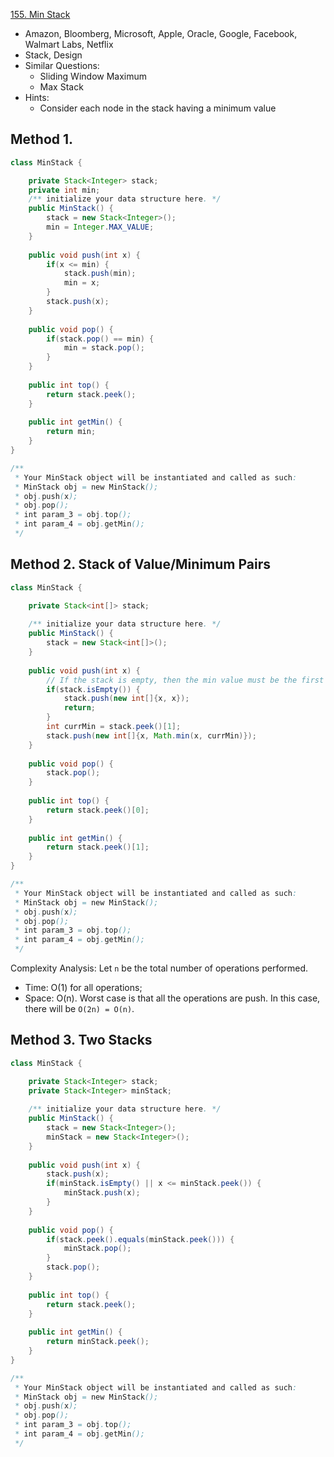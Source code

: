 [155. Min Stack](https://leetcode.com/problems/min-stack/)

* Amazon, Bloomberg, Microsoft, Apple, Oracle, Google, Facebook, Walmart Labs, Netflix
* Stack, Design
* Similar Questions:
    * Sliding Window Maximum
    * Max Stack
* Hints:
    * Consider each node in the stack having a minimum value
    
    
## Method 1.
```java 
class MinStack {

    private Stack<Integer> stack;
    private int min;
    /** initialize your data structure here. */
    public MinStack() {
        stack = new Stack<Integer>();
        min = Integer.MAX_VALUE;
    }
    
    public void push(int x) {
        if(x <= min) {
            stack.push(min);
            min = x;
        }
        stack.push(x);
    }
    
    public void pop() {
        if(stack.pop() == min) {
            min = stack.pop();
        }
    }
    
    public int top() {
        return stack.peek();
    }
    
    public int getMin() {
        return min;
    }
}

/**
 * Your MinStack object will be instantiated and called as such:
 * MinStack obj = new MinStack();
 * obj.push(x);
 * obj.pop();
 * int param_3 = obj.top();
 * int param_4 = obj.getMin();
 */
```

## Method 2. Stack of Value/Minimum Pairs
```java 
class MinStack {

    private Stack<int[]> stack;
    
    /** initialize your data structure here. */
    public MinStack() {
        stack = new Stack<int[]>();
    }
    
    public void push(int x) {
        // If the stack is empty, then the min value must be the first value we add.
        if(stack.isEmpty()) {
            stack.push(new int[]{x, x});
            return;
        }
        int currMin = stack.peek()[1];
        stack.push(new int[]{x, Math.min(x, currMin)});
    }
    
    public void pop() {
        stack.pop();
    }
    
    public int top() {
        return stack.peek()[0];
    }
    
    public int getMin() {
        return stack.peek()[1];
    }
}

/**
 * Your MinStack object will be instantiated and called as such:
 * MinStack obj = new MinStack();
 * obj.push(x);
 * obj.pop();
 * int param_3 = obj.top();
 * int param_4 = obj.getMin();
 */
```
Complexity Analysis:
Let `n` be the total number of operations performed.
* Time: O(1) for all operations;
* Space: O(n). Worst case is that all the operations are push. In this case, there will be `O(2n) = O(n)`.


## Method 3. Two Stacks
```java 
class MinStack {

    private Stack<Integer> stack;
    private Stack<Integer> minStack;
    
    /** initialize your data structure here. */
    public MinStack() {
        stack = new Stack<Integer>();
        minStack = new Stack<Integer>();
    }
    
    public void push(int x) {
        stack.push(x);
        if(minStack.isEmpty() || x <= minStack.peek()) {
            minStack.push(x);
        }
    }
    
    public void pop() {
        if(stack.peek().equals(minStack.peek())) {
            minStack.pop();
        }
        stack.pop();
    }
    
    public int top() {
        return stack.peek();
    }
    
    public int getMin() {
        return minStack.peek();
    }
}

/**
 * Your MinStack object will be instantiated and called as such:
 * MinStack obj = new MinStack();
 * obj.push(x);
 * obj.pop();
 * int param_3 = obj.top();
 * int param_4 = obj.getMin();
 */
```

